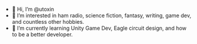 - 👋 Hi, I’m @utoxin
- 👀 I’m interested in ham radio, science fiction, fantasy, writing, game dev, and countless other hobbies.
- 🌱 I’m currently learning Unity Game Dev, Eagle circuit design, and how to be a better developer.

<!---
utoxin/utoxin is a ✨ special ✨ repository because its `README.md` (this file) appears on your GitHub profile.
You can click the Preview link to take a look at your changes.
--->
